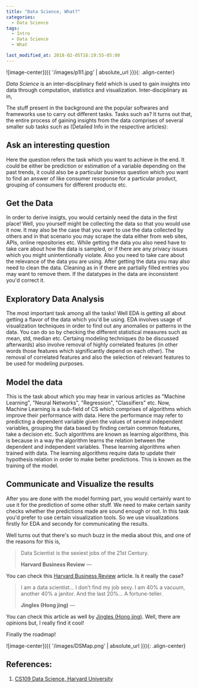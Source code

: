 ```yaml
---
title: "Data Science, What?"
categories:
  - Data Science
tags:
  - Intro
  - Data Science
  - What

last_modified_at: 2018-02-05T16:19:55-05:00
---
```


![image-center]({{ '/images/p1I1.jpg' | absolute_url }}){: .align-center}

*Data Science* is an inter-disciplinary field which is used to gain insights into data through computation, statistics and visualization. Inter-disciplinary as in,

The stuff present in the background are the popular softwares and frameworks use to carry out different tasks. Tasks such as? It turns out that, the entire process of gaining insights from the data comprises of several smaller sub tasks such as (Detailed Info in the respective articles):

## Ask an interesting question

Here the question refers the task which you want to achieve in the end. It could be either be prediction or estimation of a variable depending on the past trends, it could also be a particular business question which you want to find an answer of like consumer resoponse for a particular product, grouping of consumers for different products etc.

## Get the Data

In order to derive insigts, you would certainly need the data in the first place! Well, you yourself might be collecting the data so that you would use it now. It may also be the case that you want to use the data collected by others and in that scenario you may scrape the data either from web sites, APIs, online repositories etc. While getting the data you also need have to take care about how the data is sampled, or if there are any privacy issues which you might unintentionally violate. Also you need to take care about the relevance of the data you are using. After getting the data you may also need to clean the data. Cleaning as in if there are partially filled entries you may want to remove them. If the datatypes in the data are inconsistent you'd correct it. 

## Exploratory Data Analysis

The most important task among all the tasks! Well EDA is getting all about getting a flavor of the data which you'd be using. EDA involves usage of visualization techniques in order to find out any anomalies or patterns in the data. You can do so by checking the different statistical measures such as mean, std, median etc. Certaing modeling techniques (to be discussed afterwards) also involve removal of highly correlated features (in other words those features which significantly depend on each other). The removal of correlated features and also the selection of relevant features to be used for modeling purposes.

## Model the data

This is the task about which you may hear in various articles as "Machine Learning", "Neural Networks", "Regression", "Classifiers" etc. Now, Machine Learning is a sub-field of CS which comprises of algorithms which improve their performance with data. Here the performance may refer to predicting a dependent variable given the values of several independent variables, grouping the data based by finding certain common features, take a decision etc. Such algorithms are known as learning algorithms, this is because in a way the algorithm learns the relation between the dependent and independent variables. These learning algorithms when trained with data. The learning algorithms require data to update their hypothesis relation in order to make better predictions. This is known as the training of the model.

## Communicate and Visualize the results

After you are done with the model forming part, you would certainly want to use it for the prediction of some other stuff. We need to make certain sanity checks whether the predictions made are sound enough or not. In this task you'd prefer to use certain visualization tools. So we use visualizations firstly for EDA and secondy for communicating the results.

Well turns out that there's so much buzz in the media about this, and one of the reasons for this is,

> Data Scientist is the sexiest jobs of the 21st Century.
>
> <footer><strong>Harvard Business Review</strong> &mdash;</footer>

You can check this [Harvard Business Review](https://hbr.org/2012/10/data-scientist-the-sexiest-job-of-the-21st-century) article. Is it really the case? 

> I am a data scientist…
I don’t find my job sexy.
I am 40% a vacuum, another 40% a janitor.
And the last 20%… A fortune-teller.
>
> <footer><strong>Jingles (Hong jing)</strong> &mdash;</footer>

You can check this article as well by [Jingles (Hong jing)](https://towardsdatascience.com/data-scientist-the-dirtiest-job-of-the-21st-century-7f0c8215e845). Well, there are opinions but, I really find it cool!

Finally the roadmap!

![image-center]({{ '/images/DSMap.png' | absolute_url }}){: .align-center}

## References:

1. [CS109 Data Science, Harvard University](https://cs109.github.io/2015/index.html "Lectures")
